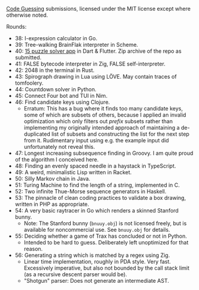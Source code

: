 [Code Guessing](https://cg.esolangs.gay/) submissions,
licensed under the MIT license except where otherwise noted.

Rounds:

* 38: I-expression calculator in Go.
* 39: Tree-walking BrainFlak interpreter in Scheme.
* 40: [15 puzzle solver app](https://github.com/appgurueu/15) in Dart & Flutter. Zip archive of the repo as submitted.
* 41: FALSE bytecode interpreter in Zig, FALSE self-interpreter.
* 42: 2048 in the terminal in Rust.
* 43: Spirograph drawing in Lua using LÖVE. May contain traces of tomfoolery.
* 44: Countdown solver in Python.
* 45: Connect Four bot and TUI in Nim.
* 46: Find candidate keys using Clojure.
	* Erratum: This has a bug where it finds too many candidate keys,
	  some of which are subsets of others, because I applied
	  an invalid optimization which only filters out *prefix* subsets
	  rather than implementing my originally intended approach
	  of maintaining a de-duplicated list of subsets
	  and constructing the list for the next step from it.
	  Rudimentary input using e.g. the example input
	  did unfortunately not reveal this.
* 47: Longest increasing subsequence finding in Groovy.
      I am quite proud of the algorithm I conceived here.
* 48: Finding an evenly spaced needle in a haystack in TypeScript.
* 49: A weird, minimalistic Lisp written in Racket.
* 50: Silly Markov chain in Java.
* 51: Turing Machine to find the length of a string, implemented in C.
* 52: Two infinite Thue-Morse sequence generators in Haskell.
* 53: The pinnacle of clean coding practices to validate a box drawing,
      written in PHP as appropriate.
* 54: A very basic raytracer in Go which renders a skinned Stanford bunny.
	* Note: The Stanford bunny (`bnuuy.obj`) is not licensed freely,
	  but is available for noncommercial use. See `bnuuy.obj` for details.
* 55: Deciding whether a game of Trax has concluded or not in Python.
	* Intended to be hard to guess. Deliberately left unoptimized for that reason.
* 56: Generating a string which is matched by a regex using Zig.
	* Linear time implementation, roughly in PDA style. Very fast.
	  Excessively imperative, but also not bounded by the call stack limit
	  (as a recursive descent parser would be).
	* "Shotgun" parser: Does not generate an intermediate AST.
